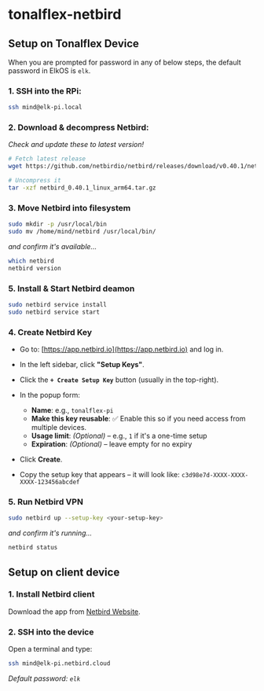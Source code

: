 # tonalflex-netbird

## Setup on Tonalflex Device

When you are prompted for password in any of below steps, the default password in ElkOS is `elk`.

### 1. SSH into the RPi:

```sh
ssh mind@elk-pi.local
```

### 2. Download & decompress Netbird:

_Check and update these to latest version!_

```sh
# Fetch latest release
wget https://github.com/netbirdio/netbird/releases/download/v0.40.1/netbird_0.40.1_linux_arm64.tar.gz

# Uncompress it
tar -xzf netbird_0.40.1_linux_arm64.tar.gz
```

### 3. Move Netbird into filesystem

```sh
sudo mkdir -p /usr/local/bin
sudo mv /home/mind/netbird /usr/local/bin/
```

_and confirm it's available..._

```sh
which netbird
netbird version
```

### 5. Install & Start Netbird deamon

```sh
sudo netbird service install
sudo netbird service start
```

### 4. Create Netbird Key

- Go to: [https://app.netbird.io](https://app.netbird.io) and log in.

- In the left sidebar, click **"Setup Keys"**.

- Click the **`+ Create Setup Key`** button (usually in the top-right).

- In the popup form:

  - **Name**: e.g., `tonalflex-pi`
  - **Make this key reusable**: ✅ Enable this so if you need access from multiple devices.
  - **Usage limit**: _(Optional)_ – e.g., `1` if it's a one-time setup
  - **Expiration**: _(Optional)_ – leave empty for no expiry

- Click **Create**.

- Copy the setup key that appears – it will look like: `c3d98e7d-XXXX-XXXX-XXXX-123456abcdef`

### 5. Run Netbird VPN

```sh
sudo netbird up --setup-key <your-setup-key>
```

_and confirm it's running..._

```sh
netbird status
```

## Setup on client device

### 1. Install Netbird client

Download the app from [Netbird Website](https://app.netbird.io/install).

### 2. SSH into the device

Open a terminal and type:

```sh
ssh mind@elk-pi.netbird.cloud
```

_Default password: `elk`_
